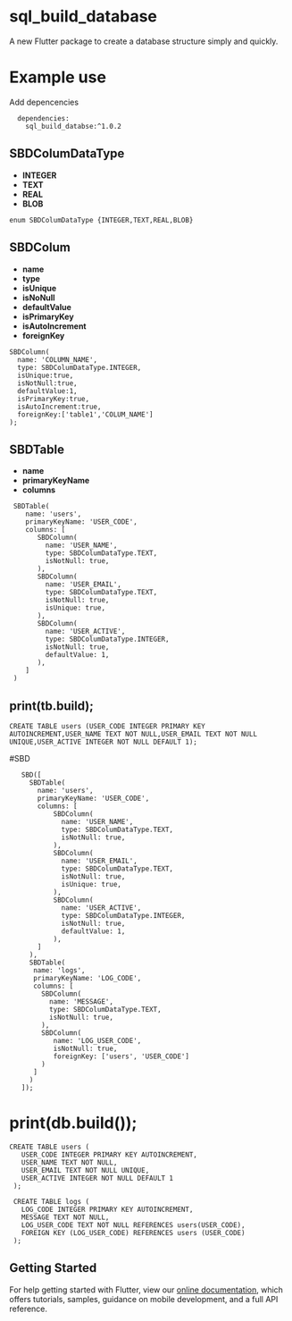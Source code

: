 # sql_build_database

A new Flutter package to create a database structure simply and quickly.


# Example use  

Add  depencencies
      
````
  dependencies:
    sql_build_databse:^1.0.2
````

## SBDColumDataType

  - **INTEGER** 
  - **TEXT** 
  - **REAL** 
  - **BLOB** 
````
enum SBDColumDataType {INTEGER,TEXT,REAL,BLOB}

````

## SBDColum
  - **name**
  - **type**
  - **isUnique**
  - **isNoNull**
  - **defaultValue**
  - **isPrimaryKey**
  - **isAutoIncrement**
  - **foreignKey**

````
SBDColumn(   
  name: 'COLUMN_NAME',
  type: SBDColumDataType.INTEGER,
  isUnique:true,
  isNotNull:true,
  defaultValue:1,
  isPrimaryKey:true,
  isAutoIncrement:true,
  foreignKey:['table1','COLUM_NAME']
);
````
## SBDTable
  - **name**
  - **primaryKeyName**
  - **columns**
````
 SBDTable(
    name: 'users',
    primaryKeyName: 'USER_CODE',
    columns: [
       SBDColumn(
         name: 'USER_NAME',
         type: SBDColumDataType.TEXT,
         isNotNull: true,
       ),
       SBDColumn(
         name: 'USER_EMAIL',
         type: SBDColumDataType.TEXT,
         isNotNull: true,
         isUnique: true,
       ),
       SBDColumn(
         name: 'USER_ACTIVE',
         type: SBDColumDataType.INTEGER,
         isNotNull: true,
         defaultValue: 1,
       ),
    ]
 )
````
## print(tb.build);
````
CREATE TABLE users (USER_CODE INTEGER PRIMARY KEY AUTOINCREMENT,USER_NAME TEXT NOT NULL,USER_EMAIL TEXT NOT NULL UNIQUE,USER_ACTIVE INTEGER NOT NULL DEFAULT 1);
````

#SBD
````
   SBD([
     SBDTable(
       name: 'users',
       primaryKeyName: 'USER_CODE',
       columns: [
           SBDColumn(
             name: 'USER_NAME',
             type: SBDColumDataType.TEXT,
             isNotNull: true,
           ),
           SBDColumn(
             name: 'USER_EMAIL',
             type: SBDColumDataType.TEXT,
             isNotNull: true,
             isUnique: true,
           ),
           SBDColumn(
             name: 'USER_ACTIVE',
             type: SBDColumDataType.INTEGER,
             isNotNull: true,
             defaultValue: 1,
           ),
       ]
     ),
     SBDTable(
      name: 'logs',
      primaryKeyName: 'LOG_CODE',
      columns: [
        SBDColumn(
          name: 'MESSAGE',
          type: SBDColumDataType.TEXT,
          isNotNull: true,
        ),
        SBDColumn(
           name: 'LOG_USER_CODE',
           isNotNull: true,
           foreignKey: ['users', 'USER_CODE']
        )
      ]
     )
   ]);
````
# print(db.build());

````
CREATE TABLE users (
   USER_CODE INTEGER PRIMARY KEY AUTOINCREMENT,
   USER_NAME TEXT NOT NULL,
   USER_EMAIL TEXT NOT NULL UNIQUE,
   USER_ACTIVE INTEGER NOT NULL DEFAULT 1
 );
 
 CREATE TABLE logs (
   LOG_CODE INTEGER PRIMARY KEY AUTOINCREMENT,
   MESSAGE TEXT NOT NULL,
   LOG_USER_CODE TEXT NOT NULL REFERENCES users(USER_CODE),
   FOREIGN KEY (LOG_USER_CODE) REFERENCES users (USER_CODE)
 );
````
## Getting Started

For help getting started with Flutter, view our 
[online documentation](https://flutter.dev/docs), which offers tutorials, 
samples, guidance on mobile development, and a full API reference.

